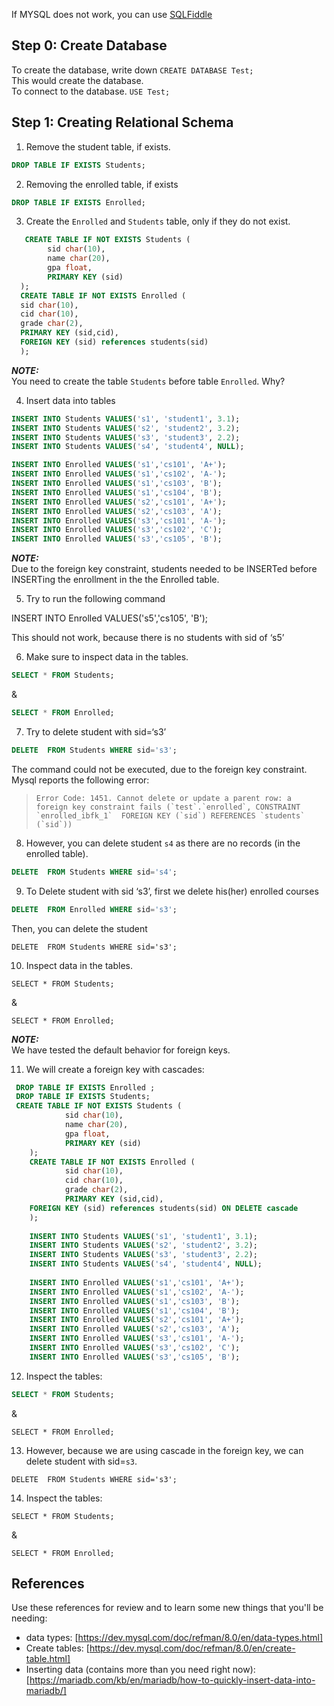 If MYSQL does not work, you can use  [SQLFiddle](http://sqlfiddle.com/)

Step 0: Create Database
-----------------------

To create the database, write down `CREATE DATABASE Test;`  
This would create the database.  
To connect to the database. `USE Test;`

Step 1: Creating Relational Schema
----------------------------------

1.  Remove the student table, if exists.

```sql
DROP TABLE IF EXISTS Students;
```

2.  Removing the enrolled table, if exists
```sql
DROP TABLE IF EXISTS Enrolled;
```

3.  Create the `Enrolled` and `Students` table, only if they do not exist.

```sql
   CREATE TABLE IF NOT EXISTS Students (
  		sid char(10),
  	    name char(20),
  	    gpa float,
  	    PRIMARY KEY (sid)
  );
  CREATE TABLE IF NOT EXISTS Enrolled (
  sid char(10),
  cid char(10),
  grade char(2),
  PRIMARY KEY (sid,cid),
  FOREIGN KEY (sid) references students(sid)
  );
  ```

**_NOTE:_**  
You need to create the table `Students` before table `Enrolled`. Why?

4.  Insert data into tables

```sql
INSERT INTO Students VALUES('s1', 'student1', 3.1);
INSERT INTO Students VALUES('s2', 'student2', 3.2);
INSERT INTO Students VALUES('s3', 'student3', 2.2);
INSERT INTO Students VALUES('s4', 'student4', NULL);

INSERT INTO Enrolled VALUES('s1','cs101', 'A+');
INSERT INTO Enrolled VALUES('s1','cs102', 'A-');
INSERT INTO Enrolled VALUES('s1','cs103', 'B');
INSERT INTO Enrolled VALUES('s1','cs104', 'B');
INSERT INTO Enrolled VALUES('s2','cs101', 'A+');
INSERT INTO Enrolled VALUES('s2','cs103', 'A');
INSERT INTO Enrolled VALUES('s3','cs101', 'A-');
INSERT INTO Enrolled VALUES('s3','cs102', 'C');
INSERT INTO Enrolled VALUES('s3','cs105', 'B');
```

**_NOTE:_**  
Due to the foreign key constraint, students needed to be INSERTed before INSERTing the enrollment in the the Enrolled table.

5.  Try to run the following command

 INSERT INTO Enrolled VALUES('s5','cs105', 'B');

This should not work, because there is no students with sid of ‘s5’

6.  Make sure to inspect data in the tables.
```sql
SELECT * FROM Students;
```
&
```sql
SELECT * FROM Enrolled;
```
7.  Try to delete student with sid=‘s3’
```sql
DELETE  FROM Students WHERE sid='s3';
```
The command could not be executed, due to the foreign key constraint. Mysql reports the following error:

>     Error Code: 1451. Cannot delete or update a parent row: a foreign key constraint fails (`test`.`enrolled`, CONSTRAINT `enrolled_ibfk_1`  FOREIGN KEY (`sid`) REFERENCES `students` (`sid`))
>     

8.  However, you can delete student `s4` as there are no records (in the enrolled table).

```sql
DELETE  FROM Students WHERE sid='s4';
```

9.  To Delete student with sid ‘s3’, first we delete his(her) enrolled courses
```sql
DELETE  FROM Enrolled WHERE sid='s3';
```

Then, you can delete the student
```
DELETE  FROM Students WHERE sid='s3';
```

10.  Inspect data in the tables.
```
SELECT * FROM Students;
```

&
```
SELECT * FROM Enrolled;
```

**_NOTE:_**  
We have tested the default behavior for foreign keys.

11.  We will create a foreign key with cascades:
```sql
 DROP TABLE IF EXISTS Enrolled ;
 DROP TABLE IF EXISTS Students;
 CREATE TABLE IF NOT EXISTS Students (
    		sid char(10),
		    name char(20),
		    gpa float,
		    PRIMARY KEY (sid)
    );
    CREATE TABLE IF NOT EXISTS Enrolled (
		    sid char(10),
		    cid char(10),
		    grade char(2),
		    PRIMARY KEY (sid,cid),
    FOREIGN KEY (sid) references students(sid) ON DELETE cascade
    );
  
	INSERT INTO Students VALUES('s1', 'student1', 3.1);
	INSERT INTO Students VALUES('s2', 'student2', 3.2);
	INSERT INTO Students VALUES('s3', 'student3', 2.2);
	INSERT INTO Students VALUES('s4', 'student4', NULL);
	
	INSERT INTO Enrolled VALUES('s1','cs101', 'A+');
	INSERT INTO Enrolled VALUES('s1','cs102', 'A-');
	INSERT INTO Enrolled VALUES('s1','cs103', 'B');
	INSERT INTO Enrolled VALUES('s1','cs104', 'B');
	INSERT INTO Enrolled VALUES('s2','cs101', 'A+');
	INSERT INTO Enrolled VALUES('s2','cs103', 'A');
	INSERT INTO Enrolled VALUES('s3','cs101', 'A-');
	INSERT INTO Enrolled VALUES('s3','cs102', 'C');
	INSERT INTO Enrolled VALUES('s3','cs105', 'B');
```

12.  Inspect the tables:
```sql
SELECT * FROM Students;
```
&
```
SELECT * FROM Enrolled;
```
13.  However, because we are using cascade in the foreign key, we can delete student with sid=`s3`.
```
DELETE  FROM Students WHERE sid='s3';
```
14.  Inspect the tables:
```
SELECT * FROM Students;
```
&
```
SELECT * FROM Enrolled;
```


## References

Use these references for review and to learn some new things that you'll be needing:

  * data types:
    [https://dev.mysql.com/doc/refman/8.0/en/data-types.html]
  * Create tables:
    [https://dev.mysql.com/doc/refman/8.0/en/create-table.html]
  * Inserting data (contains more than you need right now):
    [https://mariadb.com/kb/en/mariadb/how-to-quickly-insert-data-into-mariadb/]


   

